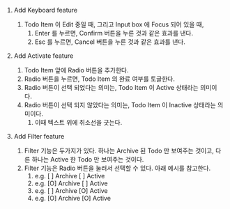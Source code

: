 1. Add Keyboard feature

   1. Todo Item 이 Edit 중일 때, 그리고 Input box 에 Focus 되어 있을 때,
      1. Enter 를 누르면, Confirm 버튼을 누른 것과 같은 효과를 낸다.
      2. Esc 를 누르면, Cancel 버튼을 누른 것과 같은 효과를 낸다.

2. Add Activate feature

   1. Todo Item 앞에 Radio 버튼을 추가한다.
   2. Radio 버튼을 누르면, Todo Item 의 완료 여부를 토글한다.
   3. Radio 버튼이 선택 되었다는 의미는, Todo Item 이 Active 상태라는 의미이다.
   4. Radio 버튼이 선택 되지 않았다는 의미는, Todo Item 이 Inactive 상태라는 의미이다.
      1. 이때 텍스트 위에 취소선을 긋는다.

3. Add Filter feature

   1. Filter 기능은 두가지가 있다. 하나는 Archive 된 Todo 만 보여주는 것이고, 다른 하나는 Active 한 Todo 만 보여주는 것이다.
   2. Filter 기능은 Radio 버튼을 눌러서 선택할 수 있다. 아래 예시를 참고한다.
      1. e.g. [ ] Archive [ ] Active
      2. e.g. [O] Archive [ ] Active
      3. e.g. [ ] Archive [O] Active
      4. e.g. [O] Archive [O] Active
